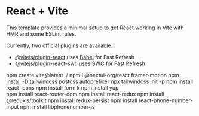 # React + Vite

This template provides a minimal setup to get React working in Vite with HMR and some ESLint rules.

Currently, two official plugins are available:

- [@vitejs/plugin-react](https://github.com/vitejs/vite-plugin-react/blob/main/packages/plugin-react/README.md) uses [Babel](https://babeljs.io/) for Fast Refresh
- [@vitejs/plugin-react-swc](https://github.com/vitejs/vite-plugin-react-swc) uses [SWC](https://swc.rs/) for Fast Refresh
 
 npm create vite@latest ./
 npm i @nextui-org/react framer-motion
 npm install -D tailwindcss postcss autoprefixer
 npx tailwindcss init -p
 npm install react-icons
 npm install formik 
 npm install yup       
 npm install react-router-dom
 npm install react-redux
  npm install @reduxjs/toolkit
 npm install redux-persist
npm install react-phone-number-input
npm install libphonenumber-js